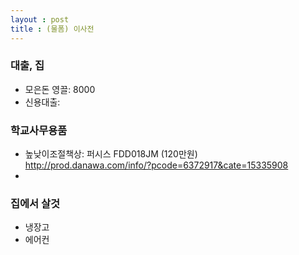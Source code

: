 ```yaml
---
layout : post 
title : (물폼) 이사전 
---
```


### 대출, 집 

- 모은돈 영끌: 8000
- 신용대출: 

### 학교사무용품 

- 높낮이조절책상: 퍼시스 FDD018JM (120만원) http://prod.danawa.com/info/?pcode=6372917&cate=15335908
- 

### 집에서 살것 

- 냉장고
- 에어컨
